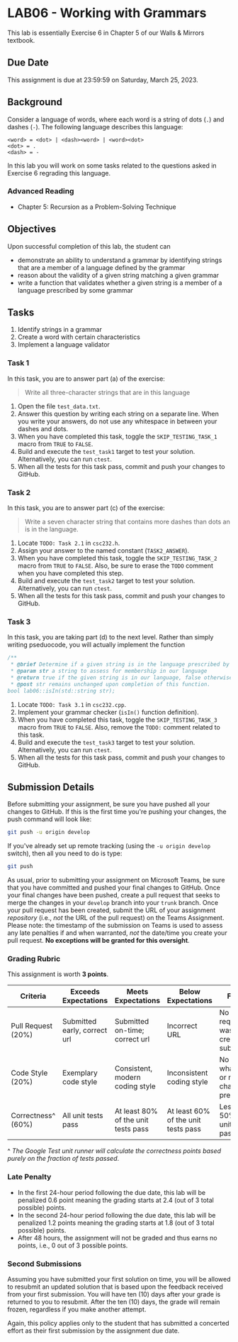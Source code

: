 # LAB06 - Working with Grammars

This lab is essentially Exercise 6 in Chapter 5 of our Walls & Mirrors textbook.

## Due Date

This assignment is due at 23:59:59 on Saturday, March 25, 2023.

## Background

Consider a language of words, where each word is a string of dots (`.`) and dashes (`-`). The following language describes this language:

```text
<word> = <dot> | <dash><word> | <word><dot>
<dot> = .
<dash> = -
```

In this lab you will work on some tasks related to the questions asked in Exercise 6 regrading this language.

### Advanced Reading

- Chapter 5: Recursion as a Problem-Solving Technique

## Objectives

Upon successful completion of this lab, the student can

- demonstrate an ability to understand a grammar by identifying strings that are a member of a language defined by the grammar
- reason about the validity of a given string matching a given grammar
- write a function that validates whether a given string is a member of a language prescribed by some grammar

## Tasks

1. Identify strings in a grammar
2. Create a word with certain characteristics
3. Implement a language validator

### Task 1

In this task, you are to answer part (a) of the exercise:

> Write all three-character strings that are in this language

1. Open the file `test_data.txt`.
2. Answer this question by writing each string on a separate line. When you write your answers, do not use any whitespace in between your dashes and dots.
3. When you have completed this task, toggle the `SKIP_TESTING_TASK_1` macro from `TRUE` to `FALSE`.
4. Build and execute the `test_task1` target to test your solution. Alternatively, you can run `ctest`.
5. When all the tests for this task pass, commit and push your changes to GitHub.

### Task 2

In this task, you are to answer part (c) of the exercise:

> Write a seven character string that contains more dashes than dots an is in the language.

1. Locate `TODO: Task 2.1` in `csc232.h`.
2. Assign your answer to the named constant (`TASK2_ANSWER`).
3. When you have completed this task, toggle the `SKIP_TESTING_TASK_2` macro from `TRUE` to `FALSE`. Also, be sure to erase the `TODO` comment when you have completed this step.
4. Build and execute the `test_task2` target to test your solution. Alternatively, you can run `ctest`.
5. When all the tests for this task pass, commit and push your changes to GitHub.

### Task 3

In this task, you are taking part (d) to the next level. Rather than simply writing pseduocode, you will actually implement the function 

```c++
/**
 * @brief Determine if a given string is in the language prescribed by Exercise 6.
 * @param str a string to assess for membership in our language
 * @return true if the given string is in our language, false otherwise.
 * @post str remains unchanged upon completion of this function.
bool lab06::isIn(std::string str);
```

1. Locate `TODO: Task 3.1` in `csc232.cpp`.
2. Implement your grammar checker (`isIn()` function definition).
3. When you have completed this task, toggle the `SKIP_TESTING_TASK_3` macro from `TRUE` to `FALSE`. Also, remove the `TODO:` comment related to this task.
4. Build and execute the `test_task3` target to test your solution. Alternatively, you can run `ctest`.
5. When all the tests for this task pass, commit and push your changes to GitHub.

## Submission Details

Before submitting your assignment, be sure you have pushed all your changes to GitHub. If this is the first time you're pushing your changes, the push command will look like:

```bash
git push -u origin develop
```

If you've already set up remote tracking (using the `-u origin develop` switch), then all you need to do is type:

```bash
git push
```

As usual, prior to submitting your assignment on Microsoft Teams, be sure that you have committed and pushed your final changes to GitHub. Once your final changes have been pushed, create a pull request that seeks to merge the changes in your `develop` branch into your `trunk` branch. Once your pull request has been created, submit the URL of your assignment _repository_ (i.e., _not_ the URL of the pull request) on the Teams Assignment. Please note: the timestamp of the submission on Teams is used to assess any late penalties if and when warranted, _not_ the date/time you create your pull request. **No exceptions will be granted for this oversight**.

### Grading Rubric

This assignment is worth **3 points**.

| Criteria           | Exceeds Expectations         | Meets Expectations                  | Below Expectations                  | Failure                                        |
|--------------------|------------------------------|-------------------------------------|-------------------------------------|------------------------------------------------|
| Pull Request (20%) | Submitted early, correct url | Submitted on-time; correct url      | Incorrect URL                       | No pull request was created or submitted       |
| Code Style (20%)   | Exemplary code style         | Consistent, modern coding style     | Inconsistent coding style           | No style whatsoever or no code changes present |
| Correctness^ (60%) | All unit tests pass          | At least 80% of the unit tests pass | At least 60% of the unit tests pass | Less than 50% of the unit tests pass           |

^ _The Google Test unit runner will calculate the correctness points based purely on the fraction of tests passed_.

### Late Penalty

- In the first 24-hour period following the due date, this lab will be penalized 0.6 point meaning the grading starts at 2.4 (out of 3 total possible) points.
- In the second 24-hour period following the due date, this lab will be penalized 1.2 points meaning the grading starts at 1.8 (out of 3 total possible) points.
- After 48 hours, the assignment will not be graded and thus earns no points, i.e., 0 out of 3 possible points.

### Second Submissions

Assuming you have submitted your first solution on time, you will be allowed to resubmit an updated solution that is based upon the feedback received from your first submission. You will have ten (10) days after your grade is returned to you to resubmit. After the ten (10) days, the grade will remain frozen, regardless if you make another attempt.

Again, this policy applies only to the student that has submitted a concerted effort as their first submission by the assignment due date.
